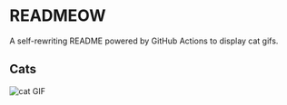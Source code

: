 # READMEOW

A self-rewriting README powered by GitHub Actions to display cat gifs.

## Cats

![cat GIF](https://media3.giphy.com/media/6byDVsPwzrz9K/200.gif?cid=9acd02dawp56fijbdzhziyug2ce3csxba7uh0fjauyc2v7vi&ep=v1_gifs_search&rid=200.gif&ct=g)
